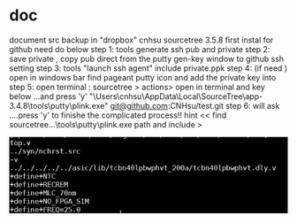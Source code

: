 # doc
document
src backup in "dropbox" cnhsu
sourcetree 3.5.8
first instal for github need do below 
step 1: tools generate ssh pub and private
step 2: save private , copy pub direct from the putty gen-key window to github ssh setting
step 3: tools "launch ssh agent" include private.ppk
step 4: (if need ) open in windows bar find pageant putty icon and add the private key into
step 5: open terminal : sourcetree > actions> open in terminal and key below ...and press 'y'
 "\Users\cnhsu\AppData\Local\SourceTree\app-3.4.8\tools\putty\plink.exe" git@github.com:CNHsu/test.git
 step 6: will ask ....press 'y' to finishe the complicated process!!
 hint
 << find sourcetree\...\tools\putty\plink.exe path and include <github clone path>>
 


![image](https://github.com/CNHsu/doc/blob/main/1.jpg)

